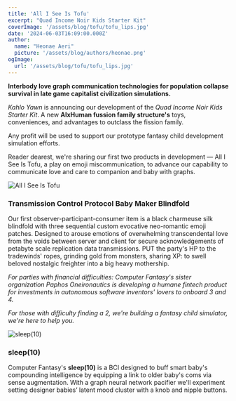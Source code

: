 ```yaml
---
title: 'All I See Is Tofu'
excerpt: "Quad Income Noir Kids Starter Kit"
coverImage: '/assets/blog/tofu/tofu_lips.jpg'
date: '2024-06-03T16:09:00.000Z'
author:
  name: "Heonae Aeri"
  picture: '/assets/blog/authors/heonae.png'
ogImage:
  url: '/assets/blog/tofu/tofu_lips.jpg'
---
```


**Interbody love graph communication technologies for population collapse survival in late game capitalist civilization simulations.**

*Kahlo Yawn* is announcing our development of the *Quad Income Noir Kids Starter Kit*. A new **AIxHuman fussion family structure's** toys, conveniences, and advantages to outclass the fission family.

Any profit will be used to support our prototype fantasy child development simulation efforts.

Reader dearest, we're sharing our first two products in development — All I See Is Tofu, a play on emoji miscommunication, to advance our capability to communicate love and care to companion and baby with graphs.

![All I See Is Tofu](/assets/blog/tofu/all_i_see_is_tofu.png)

### **Transmission Control Protocol Baby Maker Blindfold**

Our first observer-participant-consumer item is a black charmeuse silk blindfold with three sequential custom evocative neo-romantic emoji patches.
Designed to arouse emotions of overwhelming transcendental love from the voids between server and client for secure acknowledgements of petabyte scale replication data transmissions.
PUT the party's HP to the tradewinds' ropes, grinding gold from monsters, sharing XP: to swell beloved nostalgic freighter into a big heavy mothership.

*For parties with financial difficulties: Computer Fantasy's sister organization Paphos Oneironautics is developing a humane fintech product for investments in autonomous software inventors' lovers to onboard 3 and 4.*

*For those with difficulty finding a 2, we're building a fantasy child simulator, we're here to help you.*

![sleep(10)](/assets/blog/tofu/sleep10.png)

### **sleep(10)**

Computer Fantasy's **sleep(10)** is a BCI designed to buff smart baby's compounding intelligence by equipping a link to older baby's coms via sense augmentation.
With a graph neural network pacifier we'll experiment setting designer babies’ latent mood cluster with a knob and nipple buttons.